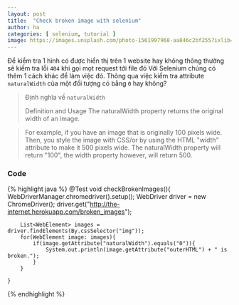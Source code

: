 ```yaml
---
layout: post
title:  "Check broken image with selenium"
author: ha
categories: [ selenium, tutorial ]
image: https://images.unsplash.com/photo-1561997968-aa846c2bf255?ixlib=rb-1.2.1&ixid=eyJhcHBfaWQiOjEyMDd9&auto=format&fit=crop&w=1234&q=80
---
```


Để kiểm tra 1 hình có được hiển thị trên 1 website hay không thông thường sẽ kiếm tra lỗi `404` khi gọi mọt request tới file đó
Với Selenium chúng có thêm 1 cách khác để làm việc đó. 
Thông qua việc kiểm tra attribute `naturalWidth` của một đối tượng có bằng `0` hay không?

> Định nghĩa về `naturalWidth` 
> 
>Definition and Usage
>The naturalWidth property returns the original width of an image.

>For example, if you have an image that is originally 100 pixels wide. Then, you style the image with CSS/or by using the HTML "width" attribute to make it 500 pixels wide. The naturalWidth property will return "100", the width property however, will return 500.

### Code
{% highlight java %}
@Test
    void checkBrokenImages(){
        WebDriverManager.chromedriver().setup();
        WebDriver driver = new ChromeDriver();
        driver.get("http://the-internet.herokuapp.com/broken_images");

        List<WebElement> images = driver.findElements(By.cssSelector("img"));
        for(WebElement image: images){
            if(image.getAttribute("naturalWidth").equals("0")){
                System.out.println(image.getAttribute("outerHTML") + " is broken.");
            }
        }

    }
{% endhighlight %}
